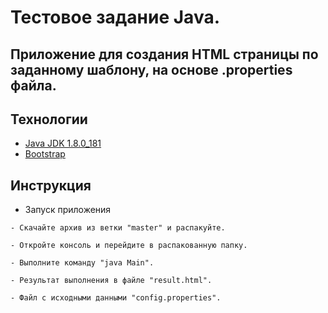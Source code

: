 # Тестовое задание Java.

## Приложение для создания HTML страницы по заданному шаблону, на основе .properties файла.

## Технологии
* [Java JDK 1.8.0_181](https://www.oracle.com/technetwork/java/javase/downloads/jdk8-downloads-2133151.html)
* [Bootstrap](https://getbootstrap.com)

## Инструкция

* Запуск приложения
```
- Скачайте архив из ветки "master" и распакуйте.

- Откройте консоль и перейдите в распакованную папку.

- Выполните команду "java Main".

- Результат выполнения в файле "result.html".

- Файл с исходными данными "config.properties".
```

